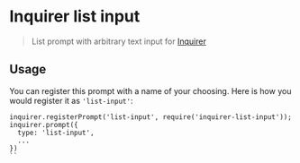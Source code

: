 Inquirer list input
===================

> List prompt with arbitrary text input for [Inquirer](https://github.com/SBoudrias/Inquirer.js)

## Usage

You can register this prompt with a name of your choosing. Here is how you would register it as `'list-input'`:

```
inquirer.registerPrompt('list-input', require('inquirer-list-input'));
inquirer.prompt({
  type: 'list-input',
  ...
})
``
